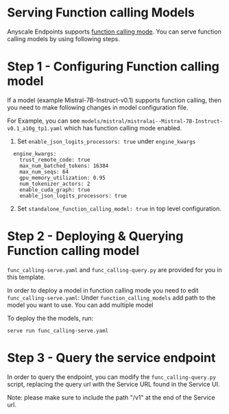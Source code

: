 # Serving Function calling Models

Anyscale Endpoints supports [function calling mode](https://www.anyscale.com/blog/anyscale-endpoints-json-mode-and-function-calling-features). You can serve function calling models by using following steps.

# Step 1 - Configuring Function calling model

If a model (example Mistral-7B-Instruct-v0.1) supports function calling, then you need to make following changes in model configuration file.

For Example, you can see `models/mistral/mistralai--Mistral-7B-Instruct-v0.1_a10g_tp1.yaml` which has function calling mode enabled.

1. Set `enable_json_logits_processors: true` under `engine_kwargs`

```
  engine_kwargs:
    trust_remote_code: true
    max_num_batched_tokens: 16384
    max_num_seqs: 64
    gpu_memory_utilization: 0.95
    num_tokenizer_actors: 2
    enable_cuda_graph: true
    enable_json_logits_processors: true
```

2. Set `standalone_function_calling_model: true` in top level configuration.

# Step 2 - Deploying & Querying Function calling model

`func_calling-serve.yaml` and `func_calling-query.py` are provided for you in this template.

In order to deploy a model in function calling mode you need to edit `func_calling-serve.yaml`:
Under `function_calling_models` add path to the model you want to use. You can add multiple model

To deploy the the models, run:
```shell
serve run func_calling-serve.yaml
```

# Step 3 - Query the service endpoint

In order to query the endpoint, you can modify the `func_calling-query.py` script, replacing the query url with the Service URL found in the Service UI.

Note: please make sure to include the path "/v1" at the end of the Service url.

